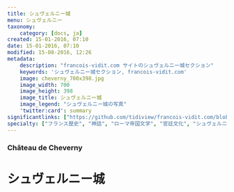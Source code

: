 ```yaml
---
title: シュヴェルニー城
menu: シュヴェルニー
taxonomy:
    category: [docs, ja]
created: 15-01-2016, 07:10
date: 15-01-2016, 07:10
modified: 15-08-2016, 12:26
metadata:
    description: "francois-vidit.com サイトのシュヴェルニー城セクション"
    keywords: 'シュヴェルニー城セクション, francois-vidit.com'
    image: cheverny_700x398.jpg
    image_width: 700
    image_height: 398
    image_title: シュヴェルニー城
    image_legend: "シュヴェルニー城の写真"
    'twitter:card': summary
significantlinks: ["https://github.com/tidiview/francois-vidit.com/blob/develop/user/sites/docs/pages/01.reference/03.chateaux-de-la-loire/03.cheverny/chapter.ja.md"]
specialty: ["フランス歴史", "神話", "ローマ帝国文学", "宮廷文化", "シュヴェルニー", "Cheverny"]
---
```

### Château de Cheverny

# シュ<wbr>ヴェル<wbr>ニー城